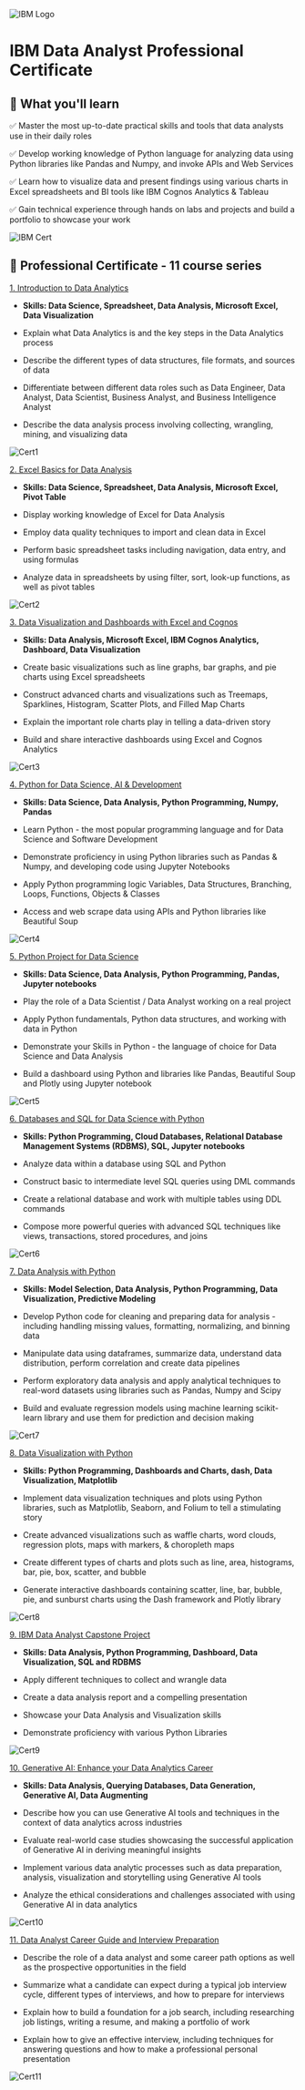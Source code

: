 ![IBM Logo](https://github.com/ndomah/IBM-Data-Analyst-Professional-Certificate/blob/main/IBM%20Logo.png)
# IBM Data Analyst Professional Certificate
## 🧠 What you'll learn
✅ Master the most up-to-date practical skills and tools that data analysts use in their daily roles

✅ Develop working knowledge of Python language for analyzing data using Python libraries like Pandas and Numpy, and invoke APIs and Web Services

✅ Learn how to visualize data and present findings using various charts in Excel spreadsheets and BI tools like IBM Cognos Analytics & Tableau

✅ Gain technical experience through hands on labs and projects and build a portfolio to showcase your work

![IBM Cert](https://github.com/ndomah/IBM-Data-Analyst-Professional-Certificate/blob/main/IBM%20Data%20Analyst%20Certificate.png)

## 📜 Professional Certificate - 11 course series
[1. Introduction to Data Analytics](https://github.com/ndomah/IBM-Data-Analyst-Professional-Certificate/tree/main/01.%20Introduction%20to%20Data%20Analytics)

- **Skills: Data Science, Spreadsheet, Data Analysis, Microsoft Excel, Data Visualization**
  
- Explain what Data Analytics is and the key steps in the Data Analytics process

- Describe the different types of data structures, file formats, and sources of data
  
- Differentiate between different data roles such as Data Engineer, Data Analyst, Data Scientist, Business Analyst, and Business Intelligence Analyst
  
- Describe the data analysis process involving collecting, wrangling, mining, and visualizing data

![Cert1](https://github.com/ndomah/IBM-Data-Analyst-Professional-Certificate/blob/main/01.%20Introduction%20to%20Data%20Analytics/Introduction%20to%20Data%20Analytics%20Certificate-1.png)

[2. Excel Basics for Data Analysis](https://github.com/ndomah/IBM-Data-Analyst-Professional-Certificate/tree/main/02.%20Excel%20Basics%20for%20Data%20Analysis)

- **Skills: Data Science, Spreadsheet, Data Analysis, Microsoft Excel, Pivot Table**

- Display working knowledge of Excel for Data Analysis

- Employ data quality techniques to import and clean data in Excel

- Perform basic spreadsheet tasks including navigation, data entry, and using formulas

- Analyze data in spreadsheets by using filter, sort, look-up functions, as well as pivot tables

![Cert2](https://github.com/ndomah/IBM-Data-Analyst-Professional-Certificate/blob/main/02.%20Excel%20Basics%20for%20Data%20Analysis/Excel%20Basics%20for%20Data%20Analysis%20Certificate-1.png)

[3. Data Visualization and Dashboards with Excel and Cognos](https://github.com/ndomah/IBM-Data-Analyst-Professional-Certificate/tree/main/03.%20Data%20Visualization%20and%20Dashboards%20with%20Excel%20and%20Cognos)

- **Skills: Data Analysis, Microsoft Excel, IBM Cognos Analytics, Dashboard, Data Visualization**

- Create basic visualizations such as line graphs, bar graphs, and pie charts using Excel spreadsheets

- Construct advanced charts and visualizations such as Treemaps, Sparklines, Histogram, Scatter Plots, and Filled Map Charts

- Explain the important role charts play in telling a data-driven story

- Build and share interactive dashboards using Excel and Cognos Analytics

![Cert3](https://github.com/ndomah/IBM-Data-Analyst-Professional-Certificate/blob/main/03.%20Data%20Visualization%20and%20Dashboards%20with%20Excel%20and%20Cognos/Data%20Visualization%20and%20Dashboards%20with%20Excel%20and%20Cognos%20Certificate-1.png)

[4. Python for Data Science, AI & Development](https://github.com/ndomah/IBM-Data-Analyst-Professional-Certificate/tree/main/04.%20Python%20for%20Data%20Science%2C%20AI%20%26%20Development)

- **Skills: Data Science, Data Analysis, Python Programming, Numpy, Pandas**

- Learn Python - the most popular programming language and for Data Science and Software Development

- Demonstrate proficiency in using Python libraries such as Pandas & Numpy, and developing code using Jupyter Notebooks

- Apply Python programming logic Variables, Data Structures, Branching, Loops, Functions, Objects & Classes

- Access and web scrape data using APIs and Python libraries like Beautiful Soup

![Cert4](https://github.com/ndomah/IBM-Data-Analyst-Professional-Certificate/blob/main/04.%20Python%20for%20Data%20Science%2C%20AI%20%26%20Development/Python%20for%20Data%20Science%2C%20AI%20%26%20Development%20Certificate-1.png)

[5. Python Project for Data Science](https://github.com/ndomah/IBM-Data-Analyst-Professional-Certificate/tree/main/05.%20Python%20Project%20for%20Data%20Science)

- **Skills: Data Science, Data Analysis, Python Programming, Pandas, Jupyter notebooks**

- Play the role of a Data Scientist / Data Analyst working on a real project

- Apply Python fundamentals, Python data structures, and working with data in Python

- Demonstrate your Skills in Python - the language of choice for Data Science and Data Analysis

- Build a dashboard using Python and libraries like Pandas, Beautiful Soup and Plotly using Jupyter notebook

![Cert5](https://github.com/ndomah/IBM-Data-Analyst-Professional-Certificate/blob/main/05.%20Python%20Project%20for%20Data%20Science/Python%20Project%20for%20Data%20Science%20Certificate-1.png)

[6. Databases and SQL for Data Science with Python](https://github.com/ndomah/IBM-Data-Analyst-Professional-Certificate/tree/main/06.%20Databases%20and%20SQL%20for%20Data%20Science%20with%20Python)

- **Skills: Python Programming, Cloud Databases, Relational Database Management Systems (RDBMS), SQL, Jupyter notebooks**

- Analyze data within a database using SQL and Python

- Construct basic to intermediate level SQL queries using DML commands

- Create a relational database and work with multiple tables using DDL commands

- Compose more powerful queries with advanced SQL techniques like views, transactions, stored procedures, and joins

![Cert6](https://github.com/ndomah/IBM-Data-Analyst-Professional-Certificate/blob/main/06.%20Databases%20and%20SQL%20for%20Data%20Science%20with%20Python/Databases%20and%20SQL%20for%20Data%20Science%20with%20Python%20Certificate-1.png)

[7. Data Analysis with Python](https://github.com/ndomah/IBM-Data-Analyst-Professional-Certificate/tree/main/07.%20Data%20Analysis%20with%20Python)

- **Skills: Model Selection, Data Analysis, Python Programming, Data Visualization, Predictive Modeling**

- Develop Python code for cleaning and preparing data for analysis - including handling missing values, formatting, normalizing, and binning data

- Manipulate data using dataframes, summarize data, understand data distribution, perform correlation and create data pipelines

- Perform exploratory data analysis and apply analytical techniques to real-word datasets using libraries such as Pandas, Numpy and Scipy

- Build and evaluate regression models using machine learning scikit-learn library and use them for prediction and decision making

![Cert7](https://github.com/ndomah/IBM-Data-Analyst-Professional-Certificate/blob/main/07.%20Data%20Analysis%20with%20Python/Data%20Analysis%20with%20Python%20Certificate-1.png)

[8. Data Visualization with Python](https://github.com/ndomah/IBM-Data-Analyst-Professional-Certificate/tree/main/08.%20Data%20Visualization%20with%20Python)

- **Skills: Python Programming, Dashboards and Charts, dash, Data Visualization, Matplotlib**

- Implement data visualization techniques and plots using Python libraries, such as Matplotlib, Seaborn, and Folium to tell a stimulating story

-  Create advanced visualizations such as waffle charts, word clouds, regression plots, maps with markers, & choropleth maps

-  Create different types of charts and plots such as line, area, histograms, bar, pie, box, scatter, and bubble

-  Generate interactive dashboards containing scatter, line, bar, bubble, pie, and sunburst charts using the Dash framework and Plotly library

![Cert8](https://github.com/ndomah/IBM-Data-Analyst-Professional-Certificate/blob/main/08.%20Data%20Visualization%20with%20Python/Data%20Visualization%20with%20Python%20Certificate-1.png)

[9. IBM Data Analyst Capstone Project](https://github.com/ndomah/IBM-Data-Analyst-Professional-Certificate/tree/main/09.%20IBM%20Data%20Analyst%20Capstone%20Project)

- **Skills: Data Analysis, Python Programming, Dashboard, Data Visualization, SQL and RDBMS**

- Apply different techniques to collect and wrangle data

- Create a data analysis report and a compelling presentation

- Showcase your Data Analysis and Visualization skills

- Demonstrate proficiency with various Python Libraries

![Cert9](https://github.com/ndomah/IBM-Data-Analyst-Professional-Certificate/blob/main/09.%20IBM%20Data%20Analyst%20Capstone%20Project/IBM%20Data%20Analyst%20Capstone%20Project%20Certificate-1.png)

[10. Generative AI: Enhance your Data Analytics Career](https://github.com/ndomah/IBM-Data-Analyst-Professional-Certificate/tree/main/10.%20Generative%20AI%20-%20Enhance%20your%20Data%20Analytics%20Career)

- **Skills: Data Analysis, Querying Databases, Data Generation, Generative AI, Data Augmenting**

- Describe how you can use Generative AI tools and techniques in the context of data analytics across industries

- Evaluate real-world case studies showcasing the successful application of Generative AI in deriving meaningful insights

- Implement various data analytic processes such as data preparation, analysis, visualization and storytelling using Generative AI tools

-  Analyze the ethical considerations and challenges associated with using Generative AI in data analytics

![Cert10](https://github.com/ndomah/IBM-Data-Analyst-Professional-Certificate/blob/main/10.%20Generative%20AI%20-%20Enhance%20your%20Data%20Analytics%20Career/Generative%20AI%20-%20Enhance%20your%20Data%20Analytics%20Career%20Certificate-1.png)

[11. Data Analyst Career Guide and Interview Preparation](https://github.com/ndomah/IBM-Data-Analyst-Professional-Certificate/tree/main/11.%20Data%20Analyst%20Career%20Guide%20and%20Interview%20Preparation)

- Describe the role of a data analyst and some career path options as well as the prospective opportunities in the field

- Summarize what a candidate can expect during a typical job interview cycle, different types of interviews, and how to prepare for interviews

- Explain how to build a foundation for a job search, including researching job listings, writing a resume, and making a portfolio of work

- Explain how to give an effective interview, including techniques for answering questions and how to make a professional personal presentation

![Cert11](https://github.com/ndomah/IBM-Data-Analyst-Professional-Certificate/blob/main/11.%20Data%20Analyst%20Career%20Guide%20and%20Interview%20Preparation/Data%20Analyst%20Career%20Guide%20and%20Interview%20Preparation%20Certificate-1.png)

